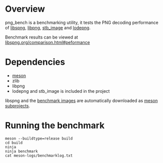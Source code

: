 # Overview

png_bench is a benchmarking utility, it tests the PNG decoding performance of [libspng](https://libspng.org), [libpng](http://www.libpng.org/pub/png/libpng.html), [stb_image](https://github.com/nothings/stb/blob/master/stb_image.h) and [lodepng](https://github.com/lvandeve/lodepng).

Benchmark results can be viewed at [libspng.org/comparison.html#peformance](https://libspng.org/benchmarks)

# Dependencies

* [meson](https://mesonbuild.com)
* zlib
* libpng
* lodepng and stb_image is included in the project

libspng and the [benchmark images](https://gitlab.com/randy408/benchmark_images/) are automatically downloaded as [meson subprojects](https://mesonbuild.com/Wrap-dependency-system-manual.html).

# Running the benchmark

```
meson --buildtype=release build
cd build
ninja
ninja benchmark
cat meson-logs/benchmarklog.txt
```